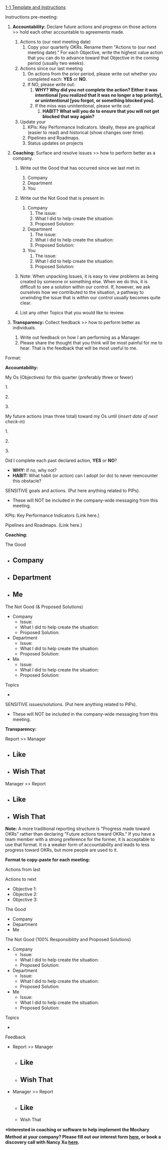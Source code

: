 [1-1 Template and Instructions](https://docs.google.com/document/d/1j7ZNWTh9ClS0PZHrpZXGk879pv9LXDWt6sjaq1uA-zA/edit)

Instructions pre-meeting:

1. **Accountability:** Declare future actions and progress on those actions \>\> hold each other accountable to agreements made.

   1. Actions to (our next meeting date)
      1. Copy your quarterly OKRs. Rename them "Actions to (our next meeting date)." For each Objective, write the highest value action that you can do to advance toward that Objective in the coming period (usually two weeks).
   2. Actions since our last meeting
      1. On actions from the prior period, please write out whether you completed each: **YES** or **NO.**
      2. If NO, please write out:
         1. **WHY? Why did you not complete the action? Either it was intentional \[you realized that it was no longer a top priority\], or unintentional \[you forgot, or something blocked you\].**
         2. If the miss was unintentional, please write out:
            1. **HABIT? What will you do to ensure that you will not get blocked that way again?**
   3. Update your
      1. KPIs: Key Performance Indicators. Ideally, these are graphical (easier to read) and historical (show changes over time).
      2. Pipelines and Roadmaps.
      3. Status updates on projects

2. **Coaching:** Surface and resolve issues \>\> how to perform better as a company.

   1. Write out the Good that has occurred since we last met in:
      1. Company
      2. Department
      3. You
   2. Write out the Not Good that is present in:

      1. Company
         1. The issue:
         2. What I did to help create the situation:
         3. Proposed Solution:
      2. Department
         1. The issue:
         2. What I did to help create the situation:
         3. Proposed Solution:
      3. You
         1. The issue:
         2. What I did to help create the situation:
         3. Proposed Solution:

   3. Note: When unpacking Issues, it is easy to view problems as being created by someone or something else. When we do this, it is difficult to see a solution within our control. If, however, we ask ourselves how we contributed to the situation, a pathway to unwinding the issue that is within our control usually becomes quite clear.
   4. List any other Topics that you would like to review.

3. **Transparency:** Collect feedback \>\> how to perform better as individuals.
   1. Write out feedback on how I am performing as a Manager.
   2. Please share the thought that you think will be most painful for me to hear. That is the feedback that will be most useful to me.

Format:

**Accountability:**

My Os (Objectives) for this quarter (preferably three or fewer)

1\.

2\.

3\.

My future actions (max three total) toward my Os until (_insert date of next check-in_)

1\.

2\.

3\.

Did I complete each past declared action, **YES** or **NO**?

- **WHY:** If no, why not?
- **HABIT:** What habit (or action) can I adopt (or do) to never reencounter this obstacle?

SENSITIVE goals and actions. (Put here anything related to PIPs).

- These will NOT be included in the company-wide messaging from this meeting.

KPIs: Key Performance Indicators (Link here.)

Pipelines and Roadmaps. (Link here.)

**Coaching:**

The Good

- Company
  -
- Department
  -
- Me
  -

The Not Good (& Proposed Solutions)

- Company
  - Issue:
  - What I did to help create the situation:
  - Proposed Solution:
- Department
  - Issue:
  - What I did to help create the situation:
  - Proposed Solution:
- Me
  - Issue:
  - What I did to help create the situation:
  - Proposed Solution:

Topics

-

SENSITIVE issues/solutions. (Put here anything related to PIPs).

- These will NOT be included in the company-wide messaging from this meeting.

**Transparency:**

Report \>\> Manager

- Like
  -
- Wish That
  -

Manager \>\> Report

- Like
  -
- Wish That
  -

**Note:** A more traditional reporting structure is "Progress made toward OKRs" rather than declaring "Future actions toward OKRs." If you have a team member with a strong preference for the former, it is acceptable to use that format. It is a weaker form of accountability and leads to less progress toward OKRs, but more people are used to it.

**Format to copy-paste for each meeting:**

Actions from last

Actions to next

- Objective 1:
- Objective 2:
- Objective 3:

The Good

- Company
- Department
- Me

The Not Good (100% Responsibility and Proposed Solutions)

- Company
  - Issue:
  - What I did to help create the situation:
  - Proposed Solution:
- Department
  - Issue:
  - What I did to help create the situation:
  - Proposed Solution:
- Me
  - Issue:
  - What I did to help create the situation:
  - Proposed Solution:

Topics

-

Feedback

- Report \>\> Manager
  - Like
    -
  - Wish That
    -
- Manager \>\> Report
  - Like
    -
  - Wish That

**⭐Interested in coaching or software to help implement the Mochary Method at your company? Please fill out our interest form [here](https://mocharymethod.typeform.com/interest), or book a discovery call with Nancy Xu [here](https://calendly.com/nancy-mm/30).**
